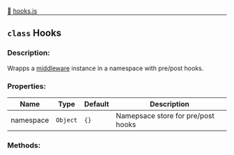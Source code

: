<div class="mb-0">
🔗 <a class="source-code" target="_blank" href="https://github.com/OpenHausIO/backend/blob/dev/system/hooks.js">hooks.js</a>
</div>
<hr style="margin: 0 !important" />


## `class` Hooks
### Description:
Wrapps a [middleware](backend/systme/middleware.js) instance in a namespace with pre/post hooks.


### Properties:
| Name      | Type     | Default | Description                        |
| --------- | -------- | ------- | ---------------------------------- |
| namespace | `Object` | `{}`    | Namepsace store for pre/post hooks |



### Methods:
